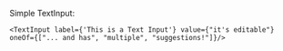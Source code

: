 Simple TextInput:

	<TextInput label={'This is a Text Input'} value={"it's editable"} oneOf={["... and has", "multiple", "suggestions!"]}/>
